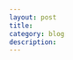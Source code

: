 ```yaml
---
layout: post
title: 
category: blog
description: 
---
```


[Angelia]:    http://angeliaw.github.com  "Angelia"
